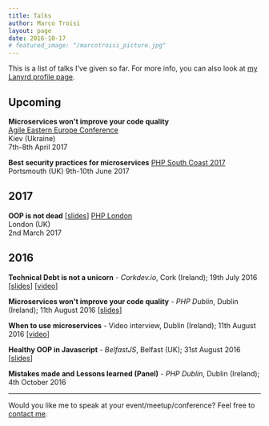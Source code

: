 ```yaml
---
title: Talks
author: Marco Troisi
layout: page
date: 2016-10-17
# featured_image: "/marcotroisi_picture.jpg"
---
```

This is a list of talks I've given so far. For more info, you can also look at [my Lanyrd profile page](http://lanyrd.com/profile/marcotroisi/).

## Upcoming 

**Microservices won't improve your code quality**  
[Agile Eastern Europe Conference](http://kiev2017.agileee.org/)  
Kiev (Ukraine)  
7th-8th April 2017

**Best security practices for microservices** 
[PHP South Coast 2017](https://2017.phpsouthcoast.co.uk/) 
Portsmouth (UK) 
9th-10th June 2017

## 2017

**OOP is not dead** [[slides](https://speakerdeck.com/marcotroisi/is-oop-dead?slide=2)] 
[PHP London](https://www.meetup.com/phplondon/events/237870919/?rv=ea1&_af=event&_af_eid=237870919&https=on)  
London (UK)  
2nd March 2017

## 2016

**Technical Debt is not a unicorn** - *Corkdev.io*, Cork (Ireland); 19th July 2016 [[slides](https://speakerdeck.com/marcotroisi/technical-debt-is-not-a-unicorn)] [[video](https://www.youtube.com/watch?v=YiOuOybCTzI)]

**Microservices won't improve your code quality** - *PHP Dublin*, Dublin (Ireland); 11th August 2016 [[slides](https://speakerdeck.com/marcotroisi/microservices-wont-improve-your-code-quality)]

**When to use microservices** - Video interview, Dublin (Ireland); 11th August 2016 [[video](https://www.youtube.com/watch?v=MxdynUAGQGc)]

**Healthy OOP in Javascript** - *BelfastJS*, Belfast (UK); 31st August 2016 [[slides](https://speakerdeck.com/marcotroisi/healthy-oop-in-javascript)]

**Mistakes made and Lessons learned (Panel)** - *PHP Dublin*, Dublin (Ireland); 4th October 2016

***

Would you like me to speak at your event/meetup/conference? Feel free to [contact me](http://www.marcotroisi.com/about/).
